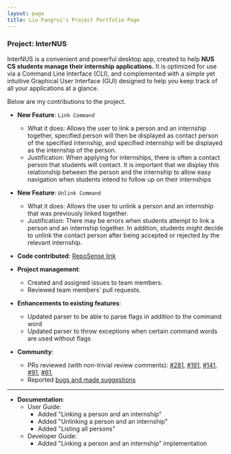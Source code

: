 ```yaml
---
layout: page
title: Liu Fangrui's Project Portfolio Page
---
```


### Project: InterNUS

InterNUS is a convenient and powerful desktop app, created to help **NUS CS students manage their internship applications.**
It is optimized for use via a Command Line Interface (CLI),
and complemented with a simple yet intuitive Graphical User Interface (GUI)
designed to help you keep track of all your applications at a glance.

Below are my contributions to the project.

* **New Feature**: `Link Command`
  * What it does: Allows the user to link a person and an internship together, specified person will then be displayed as contact person of the specified internship, and specified internship will be displayed as the internship of the person.
  * Justification: When applying for internships, there is often a contact person that students will contact. It is important that we display this relationship between the person and the internship to allow easy navigation when students intend to follow up on their internships

* **New Feature**: `Unlink Command`
  * What it does: Allows the user to unlink a person and an internship that was previously linked together.
  * Justification: There may be errors when students attempt to link a person and an internship together. In addition, students might decide to unlink the contact person after being accepted or rejected by the relevant internship. 
  
* **Code contributed**: [RepoSense link](https://nus-cs2103-ay2223s1.github.io/tp-dashboard/?search=liufangrui&breakdown=true)

* **Project management**:
  * Created and assigned issues to team members. 
  * Reviewed team members’ pull requests.

* **Enhancements to existing features**:
  * Updated parser to be able to parse flags in addition to the command word 
  * Updated parser to throw exceptions when certain command words are used without flags

* **Community**:
  * PRs reviewed (with non-trivial review comments): [#281](https://github.com/AY2223S1-CS2103T-F11-1/tp/pull/281),
  [#191](https://github.com/AY2223S1-CS2103T-F11-1/tp/pull/191),
  [#141](https://github.com/AY2223S1-CS2103T-F11-1/tp/pull/141),
  [#91](https://github.com/AY2223S1-CS2103T-F11-1/tp/pull/91), 
  [#61](https://github.com/AY2223S1-CS2103T-F11-1/tp/pull/61), 
  * Reported [bugs and made suggestions](https://github.com/liufangrui/ped/issues)

--------------------------------------------------------------------------------------------------------------------
* **Documentation**:
  * User Guide:
    * Added "Linking a person and an internship"
    * Added "Unlinking a person and an internship"
    * Added "Listing all persons"
  * Developer Guide:
    * Added "Linking a person and an internship" implementation
